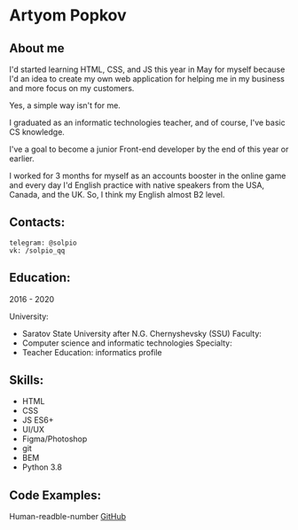 # Artyom Popkov

## About me

I'd started learning HTML, CSS, and JS this year in May for myself because I'd an idea to create my own web application for helping me in my business and more focus on my customers. 

Yes, a simple way isn't for me.

I graduated as an informatic technologies teacher, and of course, I've basic CS knowledge.

I've a goal to become a junior Front-end developer by the end of this year or earlier.

I worked for 3 months for myself as an accounts booster in the online game and every day I'd English practice with native speakers from the USA, Canada, and the UK. So, I think my English
almost B2 level.

## Contacts:
    telegram: @solpio
    vk: /solpio_qq

## Education:
2016 - 2020

University:
* Saratov State University after N.G. Chernyshevsky (SSU)
Faculty: 
* Computer science and informatic technologies
Specialty: 
* Teacher Education: informatics profile

## Skills:

* HTML
* CSS
* JS ES6+
* UI/UX
* Figma/Photoshop
* git
* BEM
* Python 3.8

## Code Examples:

Human-readble-number
[GitHub](https://github.com/Solpio/human-readable-number)